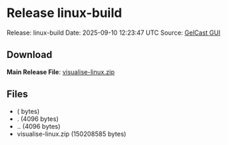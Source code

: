 # Release linux-build

Release: linux-build
Date: 2025-09-10 12:23:47 UTC
Source: [GelCast GUI](https://github.com/visualise-bio/GUI)

## Download

**Main Release File**: [visualise-linux.zip](visualise-linux.zip)

## Files

-  ( bytes)
- . (4096 bytes)
- .. (4096 bytes)
- visualise-linux.zip (150208585 bytes)
